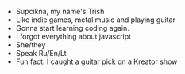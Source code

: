 - Supcikna, my name's Trish
- Like indie games, metal music and playing guitar
- Gonna start learning coding again.
- I forgot everything about javascript
- She/they
- Speak Ru/En/Lt
- Fun fact: I caught a guitar pick on a Kreator show

<!---
Supcikna/Supcikna is a ✨ special ✨ repository because its `README.md` (this file) appears on your GitHub profile.
You can click the Preview link to take a look at your changes.
--->
